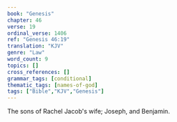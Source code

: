 ```yaml
---
book: "Genesis"
chapter: 46
verse: 19
ordinal_verse: 1406
ref: "Genesis 46:19"
translation: "KJV"
genre: "Law"
word_count: 9
topics: []
cross_references: []
grammar_tags: [conditional]
thematic_tags: [names-of-god]
tags: ["Bible","KJV","Genesis"]
---
```

The sons of Rachel Jacob's wife; Joseph, and Benjamin.
